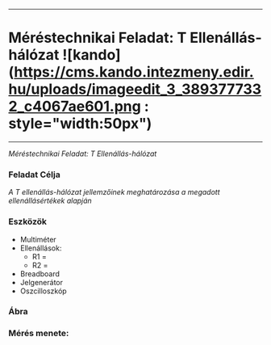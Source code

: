 ***
# Méréstechnikai Feladat: T Ellenállás-hálózat ![kando](https://cms.kando.intezmeny.edir.hu/uploads/imageedit_3_3893777332_c4067ae601.png : style="width:50px") 

 
***
*Méréstechnikai Feladat: T Ellenállás-hálózat*
### Feladat Célja  
*A T ellenállás-hálózat jellemzőinek meghatározása a megadott ellenállásértékek alapján*
### Eszközök

- Multiméter    
- Ellenállások:
  - R1 =
  - R2 =
- Breadboard
- Jelgenerátor
- Oszcilloszkóp
### Ábra 




### Mérés menete:
